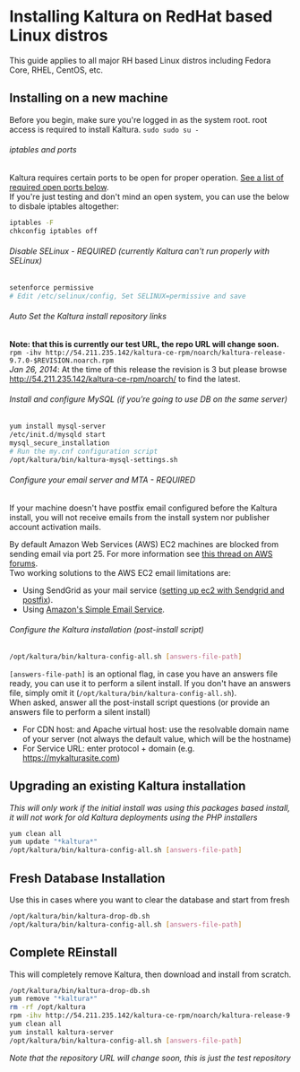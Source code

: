 # Installing Kaltura on RedHat based Linux distros 
This guide applies to all major RH based Linux distros including Fedora Core, RHEL, CentOS, etc.

## Installing on a new machine
Before you begin, make sure you're logged in as the system root. root access is required to install Kaltura. ```sudo sudo su - ```

###### iptables and ports
Kaltura requires certain ports to be open for proper operation. [See a list of required open ports below](https://github.com/kaltura/platform-install-packages/blob/master/doc/kaltura-required-ports.md).   
If you're just testing and don't mind an open system, you can use the below to disbale iptables altogether:
```bash
iptables -F
chkconfig iptables off
```
###### Disable SELinux - REQUIRED (currently Kaltura can't run properly with SELinux)
```bash 
setenforce permissive
# Edit /etc/selinux/config, Set SELINUX=permissive and save
```
###### Auto Set the Kaltura install repository links 
**Note: that this is currently our test URL, the repo URL will change soon.**
```rpm -ihv http://54.211.235.142/kaltura-ce-rpm/noarch/kaltura-release-9.7.0-$REVISION.noarch.rpm```   
*Jan 26, 2014*: At the time of this release the revision is 3 but please browse http://54.211.235.142/kaltura-ce-rpm/noarch/ to find the latest.
###### Install and configure MySQL (if you’re going to use DB on the same server)
```bash
yum install mysql-server
/etc/init.d/mysqld start
mysql_secure_installation
# Run the my.cnf configuration script
/opt/kaltura/bin/kaltura-mysql-settings.sh
```
###### Configure your email server and MTA - REQUIRED
If your machine doesn't have postfix email configured before the Kaltura install, you will not receive emails from the install system nor publisher account activation mails. 

By default Amazon Web Services (AWS) EC2 machines are blocked from sending email via port 25. For more information see [this thread on AWS forums](https://forums.aws.amazon.com/message.jspa?messageID=317525#317525).  
Two working solutions to the AWS EC2 email limitations are:

* Using SendGrid as your mail service ([setting up ec2 with Sendgrid and postfix](http://www.zoharbabin.com/configure-ssmtp-or-postfix-to-send-email-via-sendgrid-on-centos-6-3-ec2)).
* Using [Amazon's Simple Email Service](http://aws.amazon.com/ses/). 

###### Configure the Kaltura installation (post-install script)
```bash
/opt/kaltura/bin/kaltura-config-all.sh [answers-file-path]
```
`[answers-file-path]` is an optional flag, in case you have an answers file ready, you can use it to perform a silent install. If you don't have an answers file, simply omit it (`/opt/kaltura/bin/kaltura-config-all.sh`).   
When asked, answer all the post-install script questions (or provide an answers file to perform a silent install)
* For CDN host: and Apache virtual host: use the resolvable domain name of your server (not always the default value, which will be the hostname)
* For Service URL: enter protocol + domain (e.g. https://mykalturasite.com)

## Upgrading an existing Kaltura installation 
*This will only work if the initial install was using this packages based install, it will not work for old Kaltura deployments using the PHP installers*
```bash
yum clean all
yum update "*kaltura*"
/opt/kaltura/bin/kaltura-config-all.sh [answers-file-path]
```

## Fresh Database Installation
Use this in cases where you want to clear the database and start from fresh
```bash
/opt/kaltura/bin/kaltura-drop-db.sh
/opt/kaltura/bin/kaltura-config-all.sh [answers-file-path]
```

## Complete REinstall 
This will completely remove Kaltura, then download and install from scratch.
```bash
/opt/kaltura/bin/kaltura-drop-db.sh
yum remove "*kaltura*"
rm -rf /opt/kaltura
rpm -ihv http://54.211.235.142/kaltura-ce-rpm/noarch/kaltura-release-9.7.0-$REVISION.noarch.rpm
yum clean all
yum install kaltura-server
/opt/kaltura/bin/kaltura-config-all.sh [answers-file-path]
```
*Note that the repository URL will change soon, this is just the test repository*
